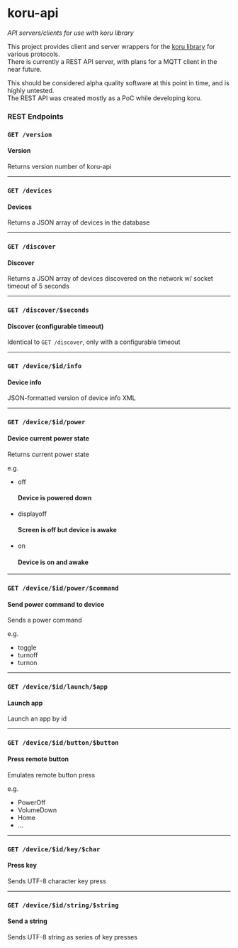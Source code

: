 koru-api
==========
_API servers/clients for use with koru library_

This project provides client and server wrappers for the [koru library](https://github.com/a-n-t-i-b-a-r-y-o-n/koru) for various protocols.  
There is currently a REST API server, with plans for a MQTT client in the near future.  
  
This should be considered alpha quality software at this point in time, and is highly untested.  
The REST API was created mostly as a PoC while developing koru.


### REST Endpoints  

### `GET /version`  
#### Version  
Returns version number of koru-api

----


### `GET /devices`  
#### Devices 
Returns a JSON array of devices in the database

----

### `GET /discover`  
#### Discover 
Returns a JSON array of devices discovered on the network w/ socket timeout of 5 seconds

----

### `GET /discover/$seconds`  
#### Discover (configurable timeout) 
Identical to `GET /discover`, only with a configurable timeout

----

### `GET /device/$id/info`  
#### Device info  
JSON-formatted version of device info XML

----

### `GET /device/$id/power`  
#### Device current power state 
Returns current power state  
  
e.g.  
* off  
  #### Device is powered down
* displayoff  
  #### Screen is off but device is awake
* on  
  #### Device is on and awake

----

### `GET /device/$id/power/$command`  
#### Send power command to device 
Sends a power command  
  
e.g.  
* toggle
* turnoff
* turnon

----

### `GET /device/$id/launch/$app`  
#### Launch app 
Launch an app by id

----

### `GET /device/$id/button/$button`  
#### Press remote button 
Emulates remote button press  
  
e.g.  
* PowerOff
* VolumeDown
* Home
* ...

----

### `GET /device/$id/key/$char`  
#### Press key 
Sends UTF-8 character key press

----

### `GET /device/$id/string/$string`  
#### Send a string
Sends UTF-8 string as series of key presses
